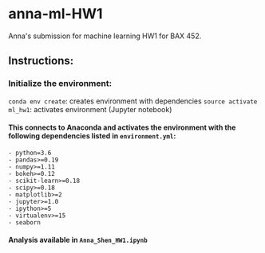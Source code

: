 # anna-ml-HW1

Anna's submission for machine learning HW1 for BAX 452.


## Instructions:
### Initialize the environment:
`conda env create`: creates environment with dependencies 
`source activate ml_hw1`: activates environment (Jupyter notebook)
#### This connects to Anaconda and activates the environment with the following dependencies listed in `environment.yml`:
```
- python=3.6
- pandas>=0.19
- numpy>=1.11
- bokeh>=0.12
- scikit-learn>=0.18
- scipy>=0.18
- matplotlib>=2
- jupyter>=1.0
- ipython>=5
- virtualenv>=15
- seaborn
```

#### Analysis available in `Anna_Shen_HW1.ipynb`

